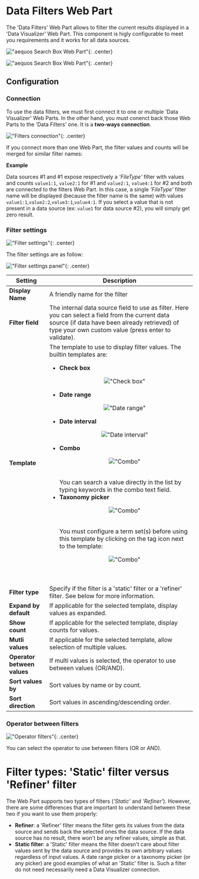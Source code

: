 # Data Filters Web Part

The 'Data Filters' Web Part allows to filter the current results displayed in a 'Data Visualizer' Web Part. This component is higly configurable to meet you requirements and it works for all data sources.

!["aequos Search Box Web Part"](../../../assets/webparts/data_filters/data_filters_wp_picker.png){: .center}

!["aequos Search Box Web Part"](../../../assets/webparts/data_filters/data_filters_wp_default.png){: .center}


## Configuration

### Connection

To use the data filters, we must first connect it to one or multiple 'Data Visualizer' Web Parts. In the other hand, you must conenct back those Web Parts to the 'Data Filters' one. It is a **two-ways connection**.

!["Filters connection"](../../../assets/webparts/data_filters/wp_connection.png){: .center} 

If you connect more than one Web Part, the filter values and counts will be merged for similar filter names:

**Example**

Data sources #1 and #1 expose respectively a _'FileType'_ filter with values and counts `value1:1`, `value2:1` for #1 and `value2:1`, `value4:1` for #2 and both are connected to the filters Web Part. In this case, a single _'FileType'_ filter name will be displayed (because the filter name is the same) with values `value1:1`,`value2:2`,`value3:1`,`value4:1`. If you select a value that is not present in a data source (ex: `value1` for data source #2), you will simply get zero result.

### Filter settings

!["Filter settings"](../../../assets/webparts/data_filters/filter_settings.png){: .center} 

The filter settings are as follow:

!["Filter settings panel"](../../../assets/webparts/data_filters/filter_settings_panel.png){: .center} 

| **Setting** | **Description** |
|------------|-----------------|
| **Display Name** | A friendly name for the filter |
| **Filter field** | The internal data source field to use as filter. Here you can select a field from the current data source (if data have been already retrieved) of type your own custom value (press enter to validate).
| **Template** | The template to use to display filter values. The builtin templates are: </br><ul><li>**Check box** <p align="center">!["Check box"](../../../assets/webparts/data_filters/checkbox_template.png)</p></li><li>**Date range** <p align="center">!["Date range"](../../../assets/webparts/data_filters/daterange_template.png)</p></li><li>**Date interval** <p align="center">!["Date interval"](../../../assets/webparts/data_filters/dateinterval_template.png)</p></li><li>**Combo** <p align="center">!["Combo"](../../../assets/webparts/data_filters/combo_template.png)</p></br> You can search a value directly in the list by typing keywords in the combo text field.</li><li>**Taxonomy picker** <p align="center">!["Combo"](../../../assets/webparts/data_filters/taxonomy_template.png)</p></br> You must configure a term set(s) before using this template by clicking on the tag icon next to the template: <p align="center">!["Combo"](../../../assets/webparts/data_filters/taxonomy_picker.png)</p></br></li></ul>
| **Filter type** | Specify if the filter is a 'static' filter or a 'refiner' filter. See below for more information.
| **Expand by default** | If applicable for the selected template, display values as expanded.
| **Show count** | If applicable for the selected template, display counts for values.
| **Mutli values** | If applicable for the selected template, allow selection of multiple values.
| **Operator between values** | If multi values is selected, the operator to use between values (OR/AND).
| **Sort values by** | Sort values by name or by count.
| **Sort direction** | Sort values in ascending/descending order.

### Operator between filters

!["Operator filters"](../../../assets/webparts/data_filters/operator_filters.png){: .center} 

You can select the operator to use between filters (OR or AND).

# Filter types: 'Static' filter versus 'Refiner' filter

The Web Part supports two types of filters (_'Static'_ and _'Refiner'_). However, there are some differences that are important to understand between these two if you want to use them properly:

- **Refiner**: a 'Refiner' filter means the filter gets its values from the data source and sends back the selected ones the data source. If the data source has no result, there won't be any refiner values, simple as that.
- **Static filter**: a 'Static' filter means the filter doesn't care about filter values sent by the data source and provides its own arbitrary values regardless of input values. A date range picker or a taxonomy picker (or any picker) are good examples of what an 'Static' filter is. Such a filter do not need necessarily need a Data Visualizer connection.

